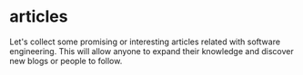 # articles
Let's collect some promising or interesting articles related with software engineering. This will allow anyone to expand their knowledge and discover new blogs or people to follow.
